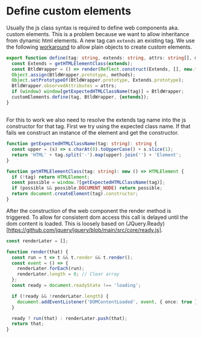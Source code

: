 # Define custom elements

Usually the js class syntax is required to define web components aka. custom
elements. This is a problem because we want to allow inheritance from dynamic
html elements. A new tag can `extends` an existing tag. We use the following
[workaround](https://github.com/WICG/webcomponents/issues/587) to allow plain
objects to create custom elements.

```typescript src
export function define(tag: string, extends: string, attrs: string[], methods) {
  const Extends = getHTMLElementClass(extends);
  const BtldWrapper = () => render(Reflect.construct(Extends, [], new.target));
  Object.assign(BtldWrapper.prototype, methods);
  Object.setPrototypeOf(BtldWrapper.prototype, Extends.prototype);
  BtldWrapper.observedAttributes = attrs;
  if (window) window[getExpectedHTMLClassName(tag)] = BtldWrapper;
  customElements.define(tag, BtldWrapper, {extends});
}
```

##

For this to work we also need to resolve the extends tag name into the js
constructor for that tag. First we try using the expected class name. If that
fails we construct an instance of the element and get the constructor.

```typescript src
function getExpectedHTMLClassName(tag: string): string {
  const upper = (s) => s.charAt(0).toUpperCase() + s.slice(1);
  return 'HTML' + tag.split('-').map(upper).join('') + 'Element';
}

function getHTMLElementClass(tag: string): new () => HTMLElement {
  if (!tag) return HTMLElement;
  const possible = window.?[getExpectedHTMLClassName(tag)];
  if (possible && possible.DOCUMENT_NODE) return possible;
  return document.createElement(tag).constructor;
}
```

After the construction of the web component the render method is triggered. To
allow for consistent dom access this call is delayed until the dom content is
loaded. This is loosely based on
(JQuery.Ready)[https://github.com/jquery/jquery/blob/main/src/core/ready.js].

```typescript
const renderLater = [];

function render(that) {
  const run = t => t && t.render && t.render();
  const event = () => {
    renderLater.forEach(run);
    renderLater.length = 0; // Clear array
  };
  const ready = document.readyState !== 'loading';

  if (!ready && !renderLater.length) {
    document.addEventListener('DOMContentLoaded', event, { once: true });
  }

  ready ? run(that) : renderLater.push(that);
  return that;
}
```
